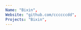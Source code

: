 ```yaml
--- 
Name: "Bixin", 
Website: "github.com/ccccccdd", 
Projects: "Bixin",
--- 
```

<!--lang:en--> 

<!--lang:es--] 

<!--lang:de--] 

<!--lang:fr--] 

<!--lang:pl--] 

<!--lang:uk--] 

[!--lang:*--> 